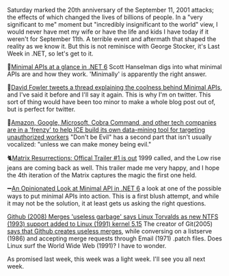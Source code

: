 Saturday marked the 20th anniversary of the September 11, 2001 attacks; the effects of which changed the lives of billions of people.  In a "very significant to me" moment but "incredibly insignificant to the world" view, I would never have met my wife or have the life and kids I have today if it weren't for September 11th.  A terrible event and aftermath that shaped the reality as we know it. But this is not reminisce with George Stocker, it's Last Week in .NET, so let's get to it.

👀[Minimal APIs at a glance in .NET 6](https://www.hanselman.com/blog/minimal-apis-at-a-glance-in-net-6) Scott Hanselman digs into what minimal APIs are and how they work.  'Minimally' is apparently the right answer.

🍧[David Fowler tweets a thread explaining the coolness behind Minimal APIs](https://twitter.com/davidfowl/status/1435599554468929546), and I've said it before and I'll say it again. This is why I'm on twitter.  This sort of thing would have been too minor to make a whole blog post out of, but is perfect for twitter.

🎩[Amazon, Google, Microsoft, Cobra Command, and other tech companies are in a 'frenzy' to help ICE build its own data-mining tool for targeting unauthorized workers](https://www.businessinsider.com/amazon-google-microsoft-ice-raven-data-mining-tool-undocumented-workers-2021-8) "Don't be Evil" has a second part that isn't usually vocalized: "unless we can make money being evil."  

🐈[Matrix Resurrections: Offical Trailer #1 is out](https://www.youtube.com/watch?v=9ix7TUGVYIo) 1999 called, and the Low rise jeans are coming back as well.  This trailer made me very happy, and I hope the 4th iteration of the Matrix captures the magic the first one held.

➖[An Opinionated Look at Minimal API in .NET 6](https://dev.to/nikiforovall/an-opinionated-look-at-minimal-api-in-net-6-33pd) a look at one of the possible ways to put minimal APIs into action.  This is a first blush attempt, and while it may not be the solution, it at least gets us asking the right questions.

[Github (2008) Merges 'useless garbage' says Linux Torvalds as new NTFS (1993) support added to Linux (1991) kernel 5.15](https://www.theregister.com/2021/09/06/github_merges_useless_garbage_says/) The creator of Git(2005) [says that Github creates useless merges](https://lore.kernel.org/lkml/CAHk-=wjbtip559HcMG9VQLGPmkurh5Kc50y5BceL8Q8=aL0H3Q@mail.gmail.com/), while conversing on a listserve (1986) and accepting merge requests through Email (1971) .patch files.  Does Linux surf the World Wide Web (1991)? I have to wonder.

As promised last week, this week was a light week.  I'll see you all next week.

